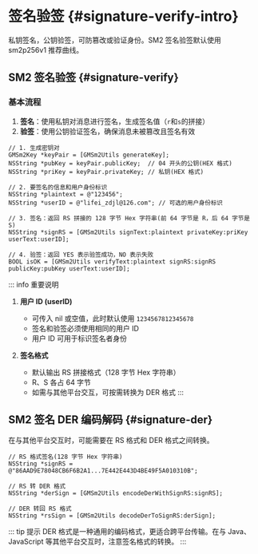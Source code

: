 # 签名验签 {#signature-verify-intro}

私钥签名，公钥验签，可防篡改或验证身份。SM2 签名验签默认使用 sm2p256v1 推荐曲线。

## SM2 签名验签 {#signature-verify}

### 基本流程

1. **签名**：使用私钥对消息进行签名，生成签名值（`r`和`s`的拼接）
2. **验签**：使用公钥验证签名，确保消息未被篡改且签名有效

```objc
// 1. 生成密钥对
GMSm2Key *keyPair = [GMSm2Utils generateKey];
NSString *pubKey = keyPair.publicKey;  // 04 开头的公钥(HEX 格式)
NSString *priKey = keyPair.privateKey; // 私钥(HEX 格式)

// 2. 要签名的信息和用户身份标识
NSString *plaintext = @"123456";
NSString *userID = @"lifei_zdjl@126.com"; // 可选的用户身份标识

// 3. 签名：返回 RS 拼接的 128 字节 Hex 字符串(前 64 字节是 R，后 64 字节是 S)
NSString *signRS = [GMSm2Utils signText:plaintext privateKey:priKey userText:userID];

// 4. 验签：返回 YES 表示验签成功，NO 表示失败
BOOL isOK = [GMSm2Utils verifyText:plaintext signRS:signRS publicKey:pubKey userText:userID];
```

::: info 重要说明
1. **用户 ID (userID)**
   - 可传入 nil 或空值，此时默认使用 `1234567812345678`
   - 签名和验签必须使用相同的用户 ID
   - 用户 ID 可用于标识签名者身份

2. **签名格式**
   - 默认输出 RS 拼接格式（128 字节 Hex 字符串）
   - R、S 各占 64 字节
   - 如需与其他平台交互，可按需转换为 DER 格式
:::

## SM2 签名 DER 编码解码 {#signature-der}

在与其他平台交互时，可能需要在 RS 格式和 DER 格式之间转换。

```objc
// RS 格式签名(128 字节 Hex 字符串)
NSString *signRS = @"86AAD9E78048CB6F6B2A1...7E442E443D4BE49F5A010310B";

// RS 转 DER 格式
NSString *derSign = [GMSm2Utils encodeDerWithSignRS:signRS];

// DER 转回 RS 格式
NSString *rsSign = [GMSm2Utils decodeDerToSignRS:derSign];
```

::: tip 提示
DER 格式是一种通用的编码格式，更适合跨平台传输。在与 Java、JavaScript 等其他平台交互时，注意签名格式的转换。
:::